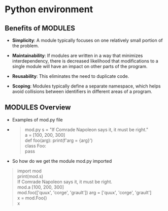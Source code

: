 # Python environment
## Benefits of MODULES 
* __Simplicity__: A module typically focuses on one relatively small portion of the problem. 

* __Maintainability__:  If modules are written in a way that minimizes interdependency, there is decreased likelihood that modifications to a single module will have an impact on other parts of the program. 

* __Reusability__: This eliminates the need to duplicate code.

* __Scoping__: Modules typically define a separate namespace, which helps avoid collisions between identifiers in different areas of a program. 

## MODULES Overview  
* Examples of mod.py file  
* >mod.py
s = "If Comrade Napoleon says it, it must be right."  
a = [100, 200, 300]  
def foo(arg):
    print(f'arg = {arg}')  
class Foo:  
    pass

* So how do we get the module mod.py imported  
> import mod  
> print(mod.s)  
If Comrade Napoleon says it, it must be right.  
> mod.a
[100, 200, 300]  
> mod.foo(['quux', 'corge', 'grault'])
arg = ['quux', 'corge', 'grault']  
> x = mod.Foo()  
> x  